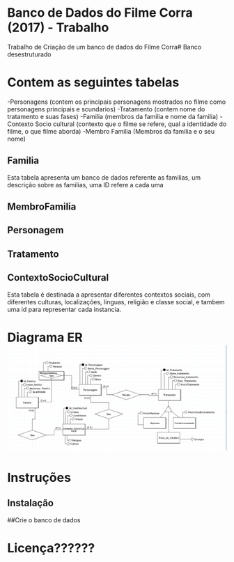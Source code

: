 # Banco de Dados do Filme Corra (2017) - Trabalho
Trabalho de Criação de um banco de dados do Filme Corra# Banco desestruturado
# Contem as seguintes tabelas
-Personagens (contem os principais personagens mostrados no filme como personagens principais e scundarios)
-Tratamento (contem nome do tratamento e suas fases)
-Familia (membros da familia e nome da familia)
-Contexto Socio cultural (contexto que o filme se refere, qual a identidade do filme, o que filme aborda)
-Membro Familia (Membros da familia e o seu nome)
## Familia
Esta tabela apresenta um banco de dados referente as familias, um descrição sobre as familias, uma ID refere a cada uma 
## MembroFamilia
## Personagem

## Tratamento

## ContextoSocioCultural
Esta tabela é destinada a apresentar diferentes contextos sociais, com diferentes culturas, localizações, linguas, religião e classe social, e tambem uma id para representar cada instancia.
# Diagrama ER  ![ModeloLogico](https://github.com/RodrigoBoehme/BancoHallowenAtividade/blob/main/Modelo_Conceitual_FIlme_Corra.png?raw=true)
# Instruções
## Instalação
##Crie o banco de dados 
# Licença??????
